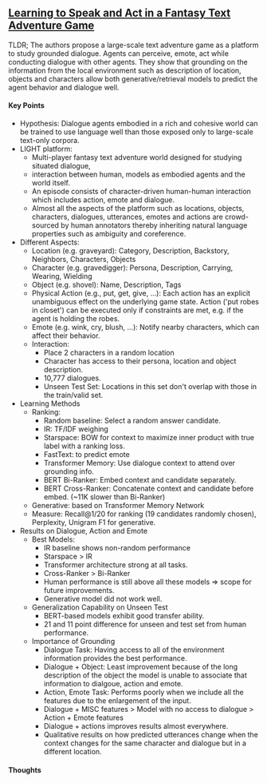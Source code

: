 ## [Learning to Speak and Act in a Fantasy Text Adventure Game](https://arxiv.org/abs/1903.03094)

TLDR; The authors propose a large-scale text adventure game as a platform to study grounded dialogue. Agents can perceive, emote, act while conducting dialogue with other agents. They show that grounding on the information from the local environment such as description of location, objects and characters allow both generative/retrieval models to predict the agent behavior and dialogue well.

#### Key Points
- Hypothesis: Dialogue agents embodied in a rich and cohesive world can be trained to use language well than those exposed only to large-scale text-only corpora.
- LIGHT platform:
  - Multi-player fantasy text adventure world designed for studying situated dialogue,
  - interaction between human, models as embodied agents and the world itself.
  - An episode consists of character-driven human-human interaction which includes action, emote and dialogue.
  - Almost all the aspects of the platform such as locations, objects, characters, dialogues, utterances, emotes and actions are crowd-sourced by human annotators thereby inheriting natural language properties such as ambiguity and coreference.
- Different Aspects:
  - Location (e.g. graveyard): Category, Description, Backstory, Neighbors, Characters, Objects
  - Character (e.g. gravedigger): Persona, Description, Carrying, Wearing, Wielding
  - Object (e.g. shovel): Name, Description, Tags
  - Physical Action (e.g., put, get, give, ...): Each action  has an explicit unambiguous effect on the underlying game state. Action ('put robes in closet') can be executed only if constraints are met, e.g. if the agent is holding the robes.
  - Emote (e.g. wink, cry, blush, ...): Notify nearby characters, which can affect their behavior.
  - Interaction: 
    - Place 2 characters in a random location
    - Character has access to their persona, location and object description.
    - 10,777 dialogues.
    - Unseen Test Set: Locations in this set don't overlap with those in the train/valid set.
- Learning Methods
  - Ranking:
    - Random baseline: Select a random answer candidate.
    - IR: TF/IDF weighing
    - Starspace: BOW for context to maximize inner product with true label with a ranking loss.
    - FastText: to predict emote
    - Transformer Memory: Use dialogue context to attend over grounding info.
    - BERT Bi-Ranker: Embed context and candidate separately.
    - BERT Cross-Ranker: Concatenate context and candidate before embed. (~11K slower than Bi-Ranker)
  - Generative: based on Transformer Memory Network
  - Measure: Recall@1/20 for ranking (19 candidates randomly chosen), Perplexity, Unigram F1 for generative.
- Results on Dialogue, Action and Emote
  - Best Models:
    - IR baseline shows non-random performance
    - Starspace > IR
    - Transformer architecture strong at all tasks.
    - Cross-Ranker > Bi-Ranker
    - Human performance is still above all these models => scope for future improvements.
    - Generative model did not work well.
  - Generalization Capability on Unseen Test
    - BERT-based models exhibit good transfer ability.
    - 21 and 11 point difference for unseen and test set from human performance.
  - Importance of Grounding
    - Dialogue Task: Having access to all of the environment information provides the best performance.
    - Dialogue + Object: Least improvement because of the long description of the object the model is unable to associate that information to dialgoue, action and emote.
    - Action, Emote Task: Performs poorly when we include all the features due to the enlargement of the input.
    - Dialogue + MISC features > Model with no access to dialogue > Action + Emote features
    - Dialogue + actions improves results almost everywhere.
    - Qualitative results on how predicted utterances change when the context changes for the same character and dialogue but in a different location.

#### Thoughts


